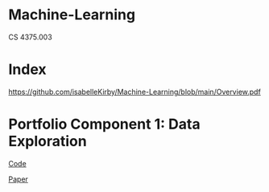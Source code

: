 # Machine-Learning
CS 4375.003

# Index

https://github.com/isabelleKirby/Machine-Learning/blob/main/Overview.pdf

# Portfolio Component 1: Data Exploration

[Code](https://github.com/isabelleKirby/Machine-Learning/blob/main/Assignment%201.cpp)

[Paper](https://github.com/isabelleKirby/Machine-Learning/blob/main/Assignment%201%20Paper.docx)
